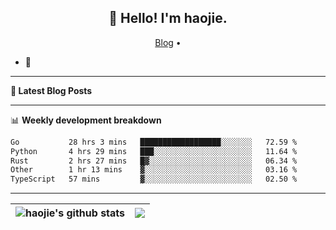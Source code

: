 <h2 align="center">👋 Hello! I'm haojie.</h2>
<p align="center">
  <a href="https://aoyouer.com">Blog</a> •
</p>


- 🔭 


-------

**📝 Latest Blog Posts**


-------

📊 **Weekly development breakdown**
<!--START_SECTION:waka-->

```txt
Go           28 hrs 3 mins   ██████████████████░░░░░░░   72.59 %
Python       4 hrs 29 mins   ███░░░░░░░░░░░░░░░░░░░░░░   11.64 %
Rust         2 hrs 27 mins   █▓░░░░░░░░░░░░░░░░░░░░░░░   06.34 %
Other        1 hr 13 mins    ▓░░░░░░░░░░░░░░░░░░░░░░░░   03.16 %
TypeScript   57 mins         ▓░░░░░░░░░░░░░░░░░░░░░░░░   02.50 %
```

<!--END_SECTION:waka-->

-------



| <img align="center" src="https://github-readme-stats.vercel.app/api?username=haojie06&show_icons=true&theme=graywhite&show_icons=true&count_private=true&include_all_commits=true&hide_border=true" alt="haojie's github stats" /> | <img align="center" src="https://github-readme-stats.vercel.app/api/top-langs/?username=haojie06&layout=compact&theme=graywhite&hide_border=true&hide=css,html" /> |
| ------------- | ------------- |


